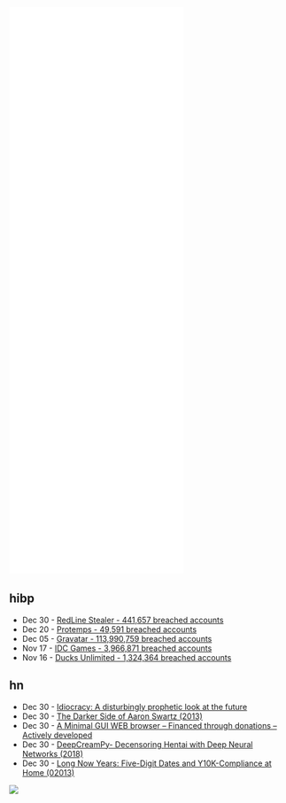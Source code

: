 ![Metrics](https://raw.githubusercontent.com/phixion/phixion/master/metrics.svg)

## hibp

<!--
for https://github.com/phixion/phixion/blob/main/.github/workflows/feeds.yml
-->
<!--START_SECTION:haveibeenpwnd-->
- Dec 30 - [RedLine Stealer - 441,657 breached accounts](https://haveibeenpwned.com/PwnedWebsites#RedLineStealer)
- Dec 20 - [Protemps - 49,591 breached accounts](https://haveibeenpwned.com/PwnedWebsites#Protemps)
- Dec 05 - [Gravatar - 113,990,759 breached accounts](https://haveibeenpwned.com/PwnedWebsites#Gravatar)
- Nov 17 - [IDC Games - 3,966,871 breached accounts](https://haveibeenpwned.com/PwnedWebsites#IDCGames)
- Nov 16 - [Ducks Unlimited - 1,324,364 breached accounts](https://haveibeenpwned.com/PwnedWebsites#DucksUnlimited)
<!--END_SECTION:haveibeenpwnd-->

## hn

<!--
for https://github.com/phixion/phixion/blob/main/.github/workflows/feeds.yml
-->
<!--START_SECTION:hn-->
- Dec 30 - [Idiocracy: A disturbingly prophetic look at the future](https://www.theguardian.com/culture/2021/jul/19/idiocracy-a-disturbingly-prophetic-look-at-the-future-of-america-and-our-era-of-stupidity)
- Dec 30 - [The Darker Side of Aaron Swartz (2013)](https://www.newyorker.com/magazine/2013/03/11/requiem-for-a-dream)
- Dec 30 - [A Minimal GUI WEB browser – Financed through donations – Actively developed](https://textbrowser.github.io/dooble/)
- Dec 30 - [DeepCreamPy- Decensoring Hentai with Deep Neural Networks (2018)](https://github.com/liaoxiong3x/DeepCreamPy)
- Dec 30 - [Long Now Years: Five-Digit Dates and Y10K-Compliance at Home (02013)](https://longnow.org/ideas/02013/12/31/long-now-years-five-digit-dates-and-10k-compliance-at-home/)
<!--END_SECTION:hn-->

<!--
for https://yhype.me
-->
![](https://hit.yhype.me/github/profile?user_id=13013670)
